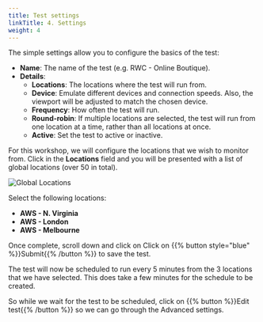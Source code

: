 ```yaml
---
title: Test settings
linkTitle: 4. Settings
weight: 4
---
```


The simple settings allow you to configure the basics of the test:

- **Name**: The name of the test (e.g. RWC - Online Boutique).
- **Details**:
  - **Locations**: The locations where the test will run from.
  - **Device**: Emulate different devices and connection speeds. Also, the viewport will be adjusted to match the chosen device.
  - **Frequency**: How often the test will run.
  - **Round-robin**: If multiple locations are selected, the test will run from one location at a time, rather than all locations at once.
  - **Active**: Set the test to active or inactive.

For this workshop, we will configure the locations that we wish to monitor from. Click in the **Locations** field and you will be presented with a list of global locations (over 50 in total).

![Global Locations](../_img/browser-loc-field.png)

Select the following locations:

- **AWS - N. Virginia**
- **AWS - London**
- **AWS - Melbourne**

Once complete, scroll down and click on Click on {{% button style="blue" %}}Submit{{% /button %}} to save the test.

The test will now be scheduled to run every 5 minutes from the 3 locations that we have selected. This does take a few minutes for the schedule to be created.

So while we wait for the test to be scheduled, click on {{% button %}}Edit test{{% /button %}} so we can go through the Advanced settings.
